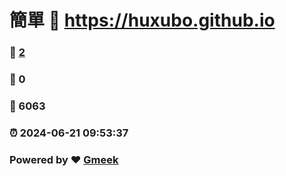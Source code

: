 # 簡單 :link: https://huxubo.github.io 
### :page_facing_up: [2](https://huxubo.github.io/tag.html) 
### :speech_balloon: 0 
### :hibiscus: 6063 
### :alarm_clock: 2024-06-21 09:53:37 
### Powered by :heart: [Gmeek](https://github.com/Meekdai/Gmeek)
